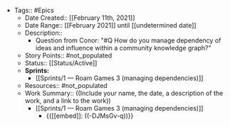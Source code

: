 - Tags:: #Epics
    - Date Created:: [[February 11th, 2021]]
    - Date Range:: [[February 2021]] until [[undetermined date]]
    - Description::
        - Question from Conor: "#Q How do you manage dependency of ideas and influence within a community knowledge graph?"
    - Story Points:: #not_populated
    - Status:: [[Status/Active]]
    - **Sprints:**
        - [[Sprints/1 — Roam Games 3 (managing dependencies)]]
    - Resources:: #not_populated
    - Work Summary::  ((Include your name, the date, a description of the work, and a link to the work))
        - [[Sprints/1 — Roam Games 3 (managing dependencies)]]
            - {{[[embed]]: ((-DJMsGv-q))}}

